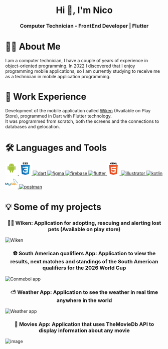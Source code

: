 <h1 align="center">Hi 👋, I'm Nico</h1>
<h3 align="center">Computer Technician - FrontEnd Developer | Flutter</h3>

# 👨‍💻 About Me
I am a computer technician, I have a couple of years of experience in object-oriented programming. In 2022 I discovered that I enjoy programming mobile applications, so I am currently studying to receive me as a technician in mobile application programming.

# 📄 Work Experience
Development of the mobile application called [Wiken](https://play.google.com/store/apps/details?id=com.wikenapp.wiken&hl=es_VE) (Available on Play Store), programmed in Dart with Flutter technology. <br>It was programmed from scratch, both the screens and the connections to databases and gelocation.

# 🛠 Languages and Tools
<p align="left"> <a href="https://developer.android.com" target="_blank" rel="noreferrer"> <img src="https://raw.githubusercontent.com/devicons/devicon/master/icons/android/android-original-wordmark.svg" alt="android" width="40" height="40"/> </a> <a href="https://www.w3schools.com/css/" target="_blank" rel="noreferrer"> <img src="https://raw.githubusercontent.com/devicons/devicon/master/icons/css3/css3-original-wordmark.svg" alt="css3" width="40" height="40"/> </a> <a href="https://dart.dev" target="_blank" rel="noreferrer"> <img src="https://www.vectorlogo.zone/logos/dartlang/dartlang-icon.svg" alt="dart" width="40" height="40"/> </a> <a href="https://www.figma.com/" target="_blank" rel="noreferrer"> <img src="https://www.vectorlogo.zone/logos/figma/figma-icon.svg" alt="figma" width="40" height="40"/> </a> <a href="https://firebase.google.com/" target="_blank" rel="noreferrer"> <img src="https://www.vectorlogo.zone/logos/firebase/firebase-icon.svg" alt="firebase" width="40" height="40"/> </a> <a href="https://flutter.dev" target="_blank" rel="noreferrer"> <img src="https://www.vectorlogo.zone/logos/flutterio/flutterio-icon.svg" alt="flutter" width="40" height="40"/> </a> <a href="https://www.w3.org/html/" target="_blank" rel="noreferrer"> <img src="https://raw.githubusercontent.com/devicons/devicon/master/icons/html5/html5-original-wordmark.svg" alt="html5" width="40" height="40"/> </a> <a href="https://www.adobe.com/in/products/illustrator.html" target="_blank" rel="noreferrer"> <img src="https://www.vectorlogo.zone/logos/adobe_illustrator/adobe_illustrator-icon.svg" alt="illustrator" width="40" height="40"/> </a> <a href="https://kotlinlang.org" target="_blank" rel="noreferrer"> <img src="https://www.vectorlogo.zone/logos/kotlinlang/kotlinlang-icon.svg" alt="kotlin" width="40" height="40"/> </a> <a href="https://www.mysql.com/" target="_blank" rel="noreferrer"> <img src="https://raw.githubusercontent.com/devicons/devicon/master/icons/mysql/mysql-original-wordmark.svg" alt="mysql" width="40" height="40"/> </a> <a href="https://postman.com" target="_blank" rel="noreferrer"> <img src="https://www.vectorlogo.zone/logos/getpostman/getpostman-icon.svg" alt="postman" width="40" height="40"/> </a> </p>

# 💡 Some of my projects
<h3 align="center">🐶🐱 Wiken: Application for adopting, rescuing and alerting lost pets (Available on play store)</h3>

![Wiken](https://github.com/NickoGu/NickoGu/assets/92960428/e4f4d52e-bed8-42df-8b6a-c9339e511b8b)

<h3 align="center">⚽ South American qualifiers App: Application to view the results, next matches and standings of the South American qualifiers for the 2026 World Cup</h3>

![Conmebol app](https://github.com/NickoGu/NickoGu/assets/92960428/a8a7f809-17d1-4d07-89d6-a5237caad9cc)

<h3 align="center">⛅ Weather App: Application to see the weather in real time anywhere in the world</h3>

![Weather app](https://github.com/NickoGu/NickoGu/assets/92960428/3b8b72e4-6b08-4ad7-907a-1829d7ef02e6)

<h3 align="center">🎥 Movies App: Application that uses TheMovieDb API to display information about any movie</h3>

![image](https://github.com/NickoGu/NickoGu/assets/92960428/668c0da8-2d1a-4408-8211-3a6a455c5ba5)
